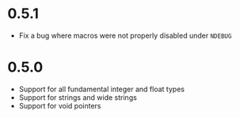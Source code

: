 # 0.5.1
* Fix a bug where macros were not properly disabled under `NDEBUG`

# 0.5.0
* Support for all fundamental integer and float types
* Support for strings and wide strings
* Support for void pointers

